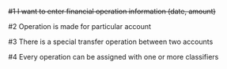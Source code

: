 ~~#1 I want to enter financial operation information (date, amount)~~

#2 Operation is made for particular account

#3 There is a special transfer operation between two accounts

#4 Every operation can be assigned with one or more classifiers
